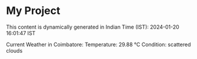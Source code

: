 # My Project

This content is dynamically generated in Indian Time (IST): 2024-01-20 16:01:47 IST


Current Weather in Coimbatore:
Temperature: 29.88 °C
Condition: scattered clouds
